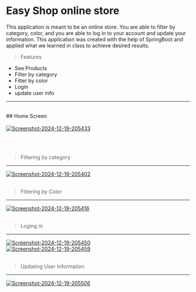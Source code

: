 # Easy Shop online store
<!-- -->
This application is meant to be an online store. You are able to filter by category, color, and you are able to log in to your account and update your information.
This application was created with the help of SpringBoot and applied what we learned in class to achieve desired results.

>Features
<!--line that seperates -->
* See Products
* Filter by category
* Filter by color
* Login
* update user info

-----------
<br>
## Home Screen
<br>
<!---->
<br>
<a href="https://ibb.co/dpjsdfn"><img src="https://i.ibb.co/KsbcM5C/Screenshot-2024-12-19-205433.png" alt="Screenshot-2024-12-19-205433" border="0"></a>

<br><br>
>Filtering by category<br>
 ***
<a href="https://imgbb.com/"><img src="https://i.ibb.co/H42SQq9/Screenshot-2024-12-19-205402.png" alt="Screenshot-2024-12-19-205402" border="0"></a><br>
<br>
>Filtering by Color<br>
***
<a href="https://ibb.co/n8xG74F"><img src="https://i.ibb.co/mFfj9d3/Screenshot-2024-12-19-205416.png" alt="Screenshot-2024-12-19-205416" border="0"></a><br>
<br>
>Loging in
***
<a href="https://ibb.co/nDm5fbG"><img src="https://i.ibb.co/Cn8Tvzc/Screenshot-2024-12-19-205450.png" alt="Screenshot-2024-12-19-205450" border="0"></a><br>
<a href="https://imgbb.com/"><img src="https://i.ibb.co/QcXRSbP/Screenshot-2024-12-19-205459.png" alt="Screenshot-2024-12-19-205459" border="0"></a><br>
<br>
>Updating User Information
***
<a href="https://ibb.co/gV0Lsfr"><img src="https://i.ibb.co/8cyLFfm/Screenshot-2024-12-19-205506.png" alt="Screenshot-2024-12-19-205506" border="0">
